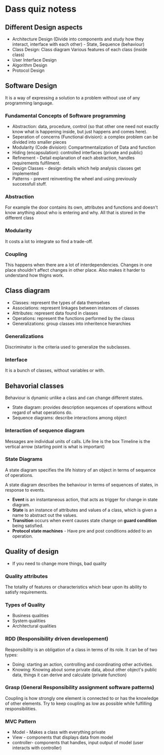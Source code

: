 # Dass quiz notess

## Different Design aspects

- Architecture Design (Divide into components and study how they interact,
  interface with each other) - State, Sequence (behaviour)
- Class Design: Class diagram
  Various features of each class (inside class)
- User Interface Design
- Algorithm Design
- Protocol Design

## Software Design

It is a way of expressing a solution to a problem without use of any programming
language.

### Fundamental Concepts of Software programming

- Abstraction: data, procedure, control (so that other one need not exactly know
  what is happening inside, but just happens and comes here).
- Seperation of concerns (Functional division): a complex problem can be divided
  into smaller pieces
- Modularity (Code division): Compartmentalization of Data and function
- Hiding (encapsulation): controlled interfaces (private and public)
- Refinement - Detail explanation of each abstraction, handles requirements
  fulfilment.
- Design Classes - design details which help analysis classes get implemented
- Patterns - prevent reinventing the wheel and using previously successfull
  stuff.

### Abstraction

For example the door contains its own, attributes and functions and doesn't know
anything about who is entering and why. All that is stored in the different
class

### Modularity

It costs a lot to integrate so find a trade-off.

### Coupling

This happens when there are a lot of interdependencies. Changes in one place
shouldn't affect changes in other place. Also makes it harder to understand how
thigns work.

## Class diagram

- Classes: represent the types of data themselves
- Associations: represent linkages between instances of classes
- Attributes: represent data found in classes
- Operations: represent the functions performed by the classs
- Generalizations: group classes into inheritence hierarchies

### Generalizations

Discriminator is the criteria used to generalize the subclasses.

### Interface

It is a bunch of classes, without variables or with.

## Behavorial classes

Behaviour is dynamic unlike a class and can change different states.

- State diagram: provides description sequences of operations without regard of
  what operations do.
- Sequence diagrams: describe interactions among object

### Interaction of sequence diagram

Messages are individual units of calls.
Life line is the box
Timeline is the vertical arrow (starting point is what is important)

### State Diagrams

A state diagram specifies the life history of an object in terms of sequence of
operations.

A state diagram describes the behaviour in terms of sequences of states, in
response to events.

- **Event** is an instantaneous action, that acts as trigger for change in state
  diagram.
- **State** is an instance of attributes and values of a class, which is given a
  name to abstract out the values.
- **Transition** occurs when event causes state change on **guard condition** being
  satisfied.
- **Protocol state machines** - Have pre and post conditions added to an
  operation.

## Quality of design

- If you need to change more things, bad quality

### Quality attributes

The totality of features or characteristics which bear upon its ability to
satisfy requirements.

### Types of Quality

- Business qualities
- System qualities
- Architectural qualities

### RDD (Responsibility driven developement)

Responsibility is an obligation of a class in terms of its role. It can be of
two types:

- Doing: starting an action, controlling and coordinating other activities.
- Knowing: Knowing about some private data, about other object's public data,
  things it can derive and calculate (private function)

### Grasp (General Responsibility assignment software patterns)

Coupling is how strongly one element is connected to or has the knowledge of
other elements. Try to keep coupling as low as possible while fulfilling
responsibilities.

### MVC Pattern

- Model - Makes a class with everything private
- View - components that displays data from model
- controller- components that handles, input output of model (user interacts
  with controller)
